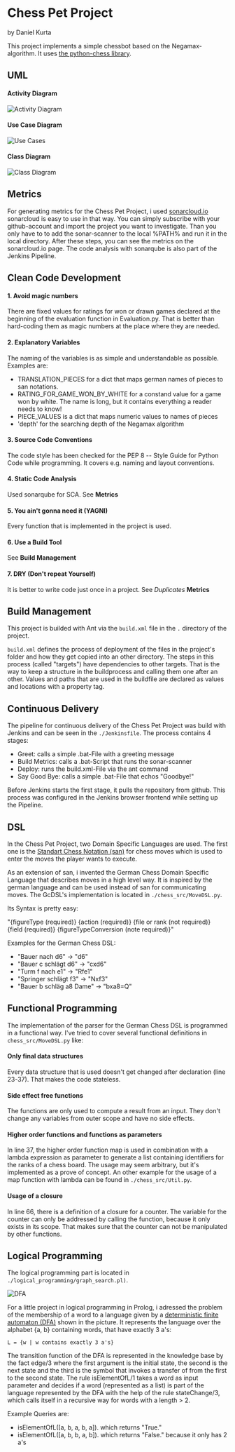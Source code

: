 # Chess Pet Project
by Daniel Kurta

This project implements a simple chessbot based on
the Negamax-algorithm. It uses [the python-chess library](https://python-chess.readthedocs.io/en/latest/index.html).

## UML

#### Activity Diagram

![Activity Diagram](./doc_ressources/uml/activity.png)

#### Use Case Diagram

![Use Cases](./doc_ressources/uml/useCase.png)

#### Class Diagram

![Class Diagram](./doc_ressources/uml/classDiagram.png)

## Metrics
For generating metrics for the Chess Pet Project, i used [sonarcloud.io](sonarcloud.io)
 sonarcloud is easy to use in that way. You can simply subscribe with your
 github-account and import the project you want to investigate. Than you only have to
 to add the sonar-scanner to the local %PATH% and run it in the local
 directory. After these steps, you can see the metrics on the sonarcloud.io page.
 The code analysis with sonarqube is also part of the Jenkins Pipeline.


## Clean Code Development
#### 1. Avoid magic numbers
There are fixed values for ratings for won or drawn games declared at the
beginning of the evaluation function in Evaluation.py. That is better than
hard-coding them as magic numbers at the place where they are needed.
#### 2. Explanatory Variables
The naming of the variables is as simple and understandable as possible.
Examples are:
* TRANSLATION_PIECES for a dict that maps german names of pieces to san notations.
* RATING_FOR_GAME_WON_BY_WHITE for a constand value for a game won by white. The name is long,
but it contains everything a reader needs to know!
* PIECE_VALUES is a dict that maps numeric values to names of pieces
* 'depth' for the searching depth of the Negamax algorithm
#### 3. Source Code Conventions
The code style has been checked for the PEP 8 -- Style Guide for Python
 Code while programming. It covers e.g. naming and layout conventions.
#### 4. Static Code Analysis
Used sonarqube for SCA. See **Metrics**
#### 5. You ain't gonna need it (YAGNI)
Every function that is implemented in the project is used.
#### 6. Use a Build Tool
See **Build Management**
#### 7. DRY (Don't repeat Yourself)
It is better to write code just once in a project. See *Duplicates* **Metrics**

## Build Management

This project is builded with Ant via the `build.xml` file in the `.`
directory of the project.

`build.xml` defines the process of deployment of the files in the project's
folder and how they get copied into an other directory. The steps in this process
 (called "targets") have dependencies to other targets. That is the way to keep
  a structure in the buildprocess and calling them one after an other. Values and
  paths that are used in the buildfile are declared as values and locations with a
  property tag.

## Continuous Delivery

The pipeline for continuous delivery of the Chess Pet Project was build with
 Jenkins and can be seen in the `./Jenkinsfile`. The process contains 4 stages:

 * Greet: calls a simple .bat-File with a greeting message
 * Build Metrics: calls a .bat-Script that runs the sonar-scanner
 * Deploy: runs the build.xml-File via the ant command
 * Say Good Bye: calls a simple .bat-File that echos "Goodbye!"

Before Jenkins starts the first stage, it pulls the repository from github.
This process was configured in the Jenkins browser frontend while setting up
the Pipeline.

## DSL
In the Chess Pet Project, two Domain Specific Languages are used. The
first one is the [Standart Chess Notation (san)](https://en.wikipedia.org/wiki/Algebraic_notation_(chess)) for chess moves which is
used to enter the moves the player wants to execute.

As an extension of san, i invented the German Chess Domain Specific Language
that describes moves in a high level way. It is inspired by the german language and can
be used instead of san for communicating moves. The GcDSL's implementation
is located in `./chess_src/MoveDSL.py`.

Its Syntax is pretty easy:

"{figureType (required)} {action (required)} {file or rank (not required)} \
    {field (required)} {figureTypeConversion (note required)}"

Examples for the German Chess DSL:

* "Bauer nach d6" -> "d6"
* "Bauer c schlägt d6" -> "cxd6"
* "Turm f nach e1" -> "Rfe1"
* "Springer schlägt f3" -> "Nxf3"
* "Bauer b schläg a8 Dame" -> "bxa8=Q"

## Functional Programming

The implementation of the parser for the German Chess DSL is programmed
 in a functional way. I've tried to cover several functional definitions in
 `chess_src/MoveDSL.py` like:

#### Only final data structures

Every data structure that is used doesn't get changed after
 declaration (line 23-37). That makes the code stateless.

#### Side effect free functions

The functions are only used to compute a result from an input. They don't change
any variables from outer scope and have no side effects.

#### Higher order functions and functions as parameters

In line 37, the higher order function map is used in combination with a
lambda expression as parameter to generate a list containing identifiers for the
ranks of a chess board. The usage may seem arbitrary, but it's implemented
as a prove of concept.
An other example for the usage of a map function with lambda can be found in
`./chess_src/Util.py`.

#### Usage of a closure

In line 66, there is a definition of a closure for a counter. The variable
for the counter can only be addressed by calling the function, because it only
exists in its scope. That makes sure that the counter can not be manipulated
by other functions.


## Logical Programming
The logical programming part is located in
`./logical_programming/graph_search.pl)`.

![DFA](./doc_ressources/img/dfa.png)

For a little project in logical programming in Prolog, i adressed
the problem of the membership of a word to a language given by a
[deterministic finite automaton (DFA)](https://en.wikipedia.org/wiki/Deterministic_finite_automaton)
shown in the picture. It represents the language over the alphabet {a, b}
 containing words, that have exactly 3 a's:

  `L = {w | w contains exactly 3 a's}`

  The transition function of the
DFA is represented in the knowledge base by the fact edge/3 where the
first argument is the initial state, the second is the next state and the
third is the symbol that invokes a transfer of from the first to the
second state.
The rule isElementOfL/1 takes a word as input parameter and decides
 if a word (represented as a list) is part of the language represented
 by the DFA with the help of the rule stateChange/3, which calls
 itself in a recursive way for words with a length > 2.

 Example Queries are:
* isElementOfL([a, b, a, b, a]). which returns "True."
* isElementOfL([a, b, b, a, b]). which returns "False." because it
only has 2 a's